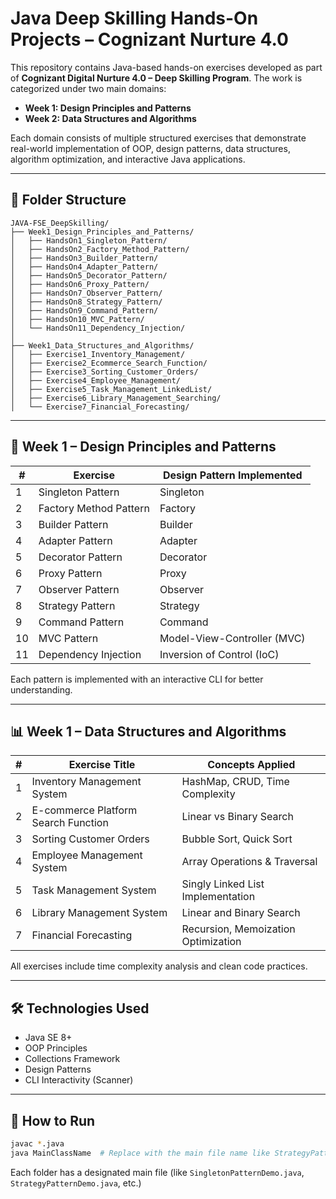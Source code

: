 # Java Deep Skilling Hands-On Projects – Cognizant Nurture 4.0

This repository contains Java-based hands-on exercises developed as part of **Cognizant Digital Nurture 4.0 – Deep Skilling Program**. The work is categorized under two main domains:

- **Week 1: Design Principles and Patterns**
- **Week 2: Data Structures and Algorithms**

Each domain consists of multiple structured exercises that demonstrate real-world implementation of OOP, design patterns, data structures, algorithm optimization, and interactive Java applications.

---

## 📁 Folder Structure

```
JAVA-FSE_DeepSkilling/
├── Week1_Design_Principles_and_Patterns/
│   ├── HandsOn1_Singleton_Pattern/
│   ├── HandsOn2_Factory_Method_Pattern/
│   ├── HandsOn3_Builder_Pattern/
│   ├── HandsOn4_Adapter_Pattern/
│   ├── HandsOn5_Decorator_Pattern/
│   ├── HandsOn6_Proxy_Pattern/
│   ├── HandsOn7_Observer_Pattern/
│   ├── HandsOn8_Strategy_Pattern/
│   ├── HandsOn9_Command_Pattern/
│   ├── HandsOn10_MVC_Pattern/
│   └── HandsOn11_Dependency_Injection/
│
├── Week1_Data_Structures_and_Algorithms/
│   ├── Exercise1_Inventory_Management/
│   ├── Exercise2_Ecommerce_Search_Function/
│   ├── Exercise3_Sorting_Customer_Orders/
│   ├── Exercise4_Employee_Management/
│   ├── Exercise5_Task_Management_LinkedList/
│   ├── Exercise6_Library_Management_Searching/
│   └── Exercise7_Financial_Forecasting/
```

---

## 🧠 Week 1 – Design Principles and Patterns

| # | Exercise                              | Design Pattern Implemented         |
|---|---------------------------------------|------------------------------------|
| 1 | Singleton Pattern                     | Singleton                          |
| 2 | Factory Method Pattern                | Factory                            |
| 3 | Builder Pattern                       | Builder                            |
| 4 | Adapter Pattern                       | Adapter                            |
| 5 | Decorator Pattern                     | Decorator                          |
| 6 | Proxy Pattern                         | Proxy                              |
| 7 | Observer Pattern                      | Observer                           |
| 8 | Strategy Pattern                      | Strategy                           |
| 9 | Command Pattern                       | Command                            |
|10 | MVC Pattern                           | Model-View-Controller (MVC)        |
|11 | Dependency Injection                  | Inversion of Control (IoC)         |

Each pattern is implemented with an interactive CLI for better understanding.

---

## 📊 Week 1 – Data Structures and Algorithms

| # | Exercise Title                         | Concepts Applied                    |
|---|----------------------------------------|-------------------------------------|
| 1 | Inventory Management System           | HashMap, CRUD, Time Complexity      |
| 2 | E-commerce Platform Search Function   | Linear vs Binary Search             |
| 3 | Sorting Customer Orders               | Bubble Sort, Quick Sort             |
| 4 | Employee Management System            | Array Operations & Traversal        |
| 5 | Task Management System                | Singly Linked List Implementation   |
| 6 | Library Management System             | Linear and Binary Search            |
| 7 | Financial Forecasting                 | Recursion, Memoization Optimization |

All exercises include time complexity analysis and clean code practices.

---

## 🛠️ Technologies Used
- Java SE 8+
- OOP Principles
- Collections Framework
- Design Patterns
- CLI Interactivity (Scanner)

---

## 📌 How to Run

```bash
javac *.java
java MainClassName  # Replace with the main file name like StrategyPatternDemo
```
Each folder has a designated main file (like `SingletonPatternDemo.java`, `StrategyPatternDemo.java`, etc.)


